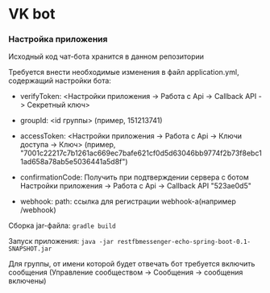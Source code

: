 # VK bot

### Настройка приложения
Исходный код чат-бота хранится в данном репозитории

Требуется внести необходимые изменения в файл application.yml, содержащий настройки бота:

- verifyToken: <Настройки приложения -> Работа с Api -> Callback API -> Секретный ключ>

- groupId: <id группы> (пример, 151213741)

- accessToken: <Настройки приложения -> Работа с Api -> Ключи доступа -> Ключ>
(пример, "7001c22217c7b1261ac669ec7bafe621cf0d5d63046bb9774f2b73f8ebc11ad658a78ab5e5036441a5d8f")

- confirmationCode: Получить при подтверждении сервера с ботом Настройки приложения -> Работа с Api -> Callback API "523ae0d5"

- webhook:
    path: ссылка для регистрации webhook-a(например /webhook)

Сборка jar-файла:
```gradle build```

Запуск приложения: ```java -jar restfbmessenger-echo-spring-boot-0.1-SNAPSHOT.jar```

Для группы, от имени которой будет отвечать бот требуется включить сообщения (Управление сообществом -> Сообщения -> сообщения включены)